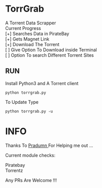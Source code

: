 # TorrGrab
A Torrent Data Scrapper
<br>
Current Progress  <br>
[+] Searches Data in PirateBay  <br>
[+] Gets Magnet Link  <br>
[+] Download The Torrent  <br>
[ ] Give Option To Download inside Terminal <br>
[ ] Option To search Different Torrent Sites  <br>


## RUN

Install Python3 and A Torrent client 
```
python torrgrab.py
```
To Update Type
```
python torrgrab.py -u 
```
# INFO

Thanks To <a href="https://github.com/PradumnUpadhyay"> Pradumn </a> For Helping me out ...

Current module checks: 

Piratebay<br>
Torrentz


Any PRs Are Welcome !!!
